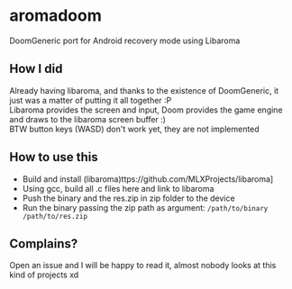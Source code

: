 # aromadoom
DoomGeneric port for Android recovery mode using Libaroma

## How I did
Already having libaroma, and thanks to the existence of DoomGeneric, it just was a matter of putting it all together :P  
Libaroma provides the screen and input, Doom provides the game engine and draws to the libaroma screen buffer :)  
BTW button keys (WASD) don't work yet, they are not implemented 
## How to use this
- Build and install (libaroma)ttps://github.com/MLXProjects/libaroma]
- Using gcc, build all .c files here and link to libaroma
- Push the binary and the res.zip in zip folder to the device
- Run the binary passing the zip path as argument:
```/path/to/binary /path/to/res.zip```
## Complains?
Open an issue and I will be happy to read it, almost nobody looks at this kind of projects xd
